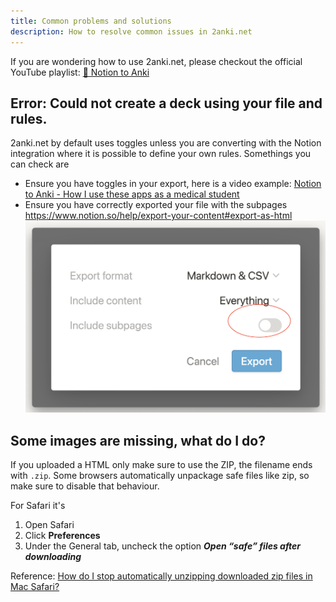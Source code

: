 ```yaml
---
title: Common problems and solutions
description: How to resolve common issues in 2anki.net
---
```


If you are wondering how to use 2anki.net, please checkout the official YouTube playlist: [💫 Notion to Anki](https://www.youtube.com/playlist?list=PLzOAzzqpDqukOtwH3IYWiOhr_sjBjfgCd)

## Error: Could not create a deck using your file and rules.


2anki.net by default uses toggles unless you are converting with the Notion integration where it is possible to define your own rules. Somethings you can check are

- Ensure you have toggles in your export, here is a video example: [Notion to Anki - How I use these apps as a medical student](https://youtu.be/UnTo_fN1jpc)
- Ensure you have correctly exported your file with the subpages https://www.notion.so/help/export-your-content#export-as-html
![Include subpages](../../../assets/include_subpages_export.png)

## Some images are missing, what do I do?

If you uploaded a HTML only make sure to use the ZIP, the filename ends with `.zip`. Some browsers automatically unpackage safe files like zip, so make sure to disable that behaviour. 

For Safari it's

1. Open Safari
2. Click **Preferences**
3. Under the General tab, uncheck the option ***Open “safe” files after downloading***

Reference: [How do I stop automatically unzipping downloaded zip files in Mac Safari?](https://wiki.umbc.edu/pages/viewpage.action?pageId=31919091)